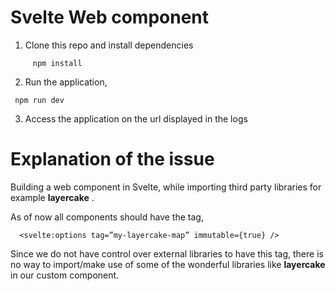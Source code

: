 # Svelte Web component

  1.  Clone this repo and install dependencies

   ```
        npm install
   ```

   2. Run the application,

   ```
    npm run dev
   ```

   3. Access the application on the url displayed in the logs


# Explanation of the issue

  Building a web component in Svelte, while importing third party libraries for example **layercake** .

  As of now all components should have the tag,

  ```
    <svelte:options tag=”my-layercake-map” immutable={true} />
  ```

  Since we do not have control over external libraries to have this tag, there is no way to import/make use of some of the wonderful libraries like **layercake** in our custom component.
